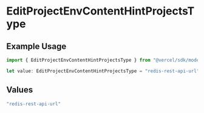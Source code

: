 # EditProjectEnvContentHintProjectsType

## Example Usage

```typescript
import { EditProjectEnvContentHintProjectsType } from "@vercel/sdk/models/operations/editprojectenv.js";

let value: EditProjectEnvContentHintProjectsType = "redis-rest-api-url";
```

## Values

```typescript
"redis-rest-api-url"
```